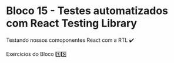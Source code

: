 # Bloco 15 - Testes automatizados com React Testing Library

Testando nossos comoponentes React com a RTL :heavy_check_mark:

Exercícios do Bloco :one::five:
